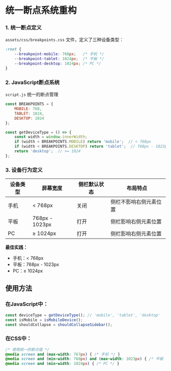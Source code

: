 # 统一断点系统重构


### 1. 统一断点定义
`assets/css/breakpoints.css` 文件，定义了三种设备类型：

```css
:root {
    --breakpoint-mobile: 768px;   /* 手机 */
    --breakpoint-tablet: 1024px;  /* 平板 */
    --breakpoint-desktop: 1024px; /* PC */
}
```

### 2. JavaScript断点系统
`script.js` 统一的断点管理

```javascript
const BREAKPOINTS = {
    MOBILE: 768,
    TABLET: 1024,
    DESKTOP: 1024
};

const getDeviceType = () => {
    const width = window.innerWidth;
    if (width < BREAKPOINTS.MOBILE) return 'mobile';  // < 768px
    if (width < BREAKPOINTS.DESKTOP) return 'tablet';  // 768px - 1023px  
    return 'desktop';  // >= 1024
};
```

### 3. 设备行为定义

| 设备类型 | 屏幕宽度 | 侧栏默认状态 | 布局特点 |
|---------|----------|-------------|----------|
| 手机 | < 768px | 关闭 | 侧栏不影响右侧元素位置 |
| 平板 | 768px - 1023px | 打开 | 侧栏影响右侧元素位置 |
| PC | ≥ 1024px | 打开 | 侧栏影响右侧元素位置 |

**最佳实践：**
- 手机：< 768px
- 平板：768px - 1023px  
- PC：≥ 1024px


## 使用方法

### 在JavaScript中：
```javascript
const deviceType = getDeviceType(); // 'mobile', 'tablet', 'desktop'
const isMobile = isMobileDevice();
const shouldCollapse = shouldCollapseSidebar();
```

### 在CSS中：
```css
/* 使用统一的断点值 */
@media screen and (max-width: 767px) { /* 手机 */ }
@media screen and (min-width: 768px) and (max-width: 1023px) { /* 平板 */ }
@media screen and (min-width: 1024px) { /* PC */ }
```